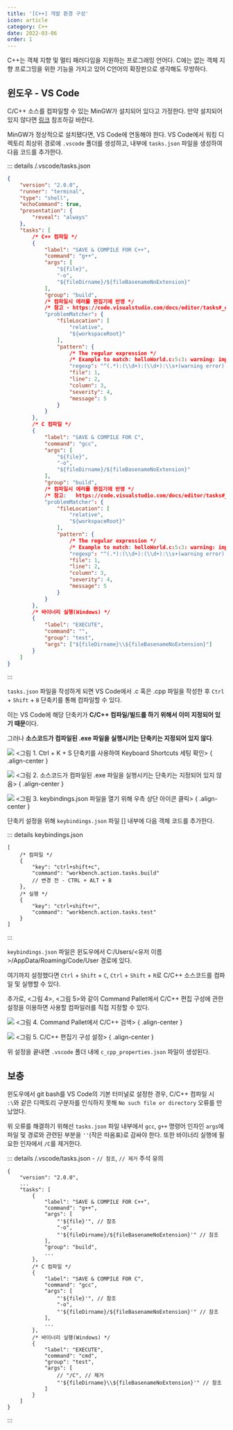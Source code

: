 ```yaml
---
title: '[C++] 개발 환경 구성'
icon: article
category: C++
date: 2022-03-06
order: 1
---
```


C++는 객체 지향 및 멀티 패러다임을 지원하는 프로그래밍 언어다. C에는 없는 객체 지향 프로그밍을 위한 기능을 가지고 있어 C언어의 확장판으로 생각해도 무방하다.

## 윈도우 - VS Code
C/C++ 소스를 컴파일할 수 있는 MinGW가 설치되어 있다고 가정한다. 만약 설치되어있지 않다면 [링크](https://drmaemi.github.io/tools/mingw/installation) 참조하길 바란다.

MinGW가 정상적으로 설치됐다면, VS Code에 연동해야 한다. VS Code에서 워킹 디렉토리 최상위 경로에 `.vscode` 폴더를 생성하고, 내부에 `tasks.json` 파일을 생성하여 다음 코드를 추가한다.

::: details /.vscode/tasks.json
```json
{
    "version": "2.0.0",
    "runner": "terminal",
    "type": "shell",
    "echoCommand": true,
    "presentation": {
        "reveal": "always"
    },
    "tasks": [
        /* C++ 컴파일 */
        {
            "label": "SAVE & COMPILE FOR C++",
            "command": "g++",
            "args": [
                "${file}",
                "-o",
                "${fileDirname}/${fileBasenameNoExtension}"
            ],
            "group": "build",
            /* 컴파일시 에러를 편집기에 반영 */
            /* 참고 - https://code.visualstudio.com/docs/editor/tasks#_defining-a-problem-matcher */
            "problemMatcher": {
                "fileLocation": [
                    "relative",
                    "${workspaceRoot}"
                ],
                "pattern": {
                    /* The regular expression */
                    /* Example to match: helloWorld.c:5:3: warning: implicit declaration of function 'prinft' */
                    "regexp": "^(.*):(\\d+):(\\d+):\\s+(warning error):\\s+(.*)$",
                    "file": 1,
                    "line": 2,
                    "column": 3,
                    "severity": 4,
                    "message": 5
                }
            }
        },
        /* C 컴파일 */
        {
            "label": "SAVE & COMPILE FOR C",
            "command": "gcc",
            "args": [
                "${file}",
                "-o",
                "${fileDirname}/${fileBasenameNoExtension}"
            ],
            "group": "build",
            /* 컴파일시 에러를 편집기에 반영 */
            /* 참고:   https://code.visualstudio.com/docs/editor/tasks#_defining-a-problem-matcher */
            "problemMatcher": {
                "fileLocation": [
                    "relative",
                    "${workspaceRoot}"
                ],
                "pattern": {
                    /* The regular expression */
                    /* Example to match: helloWorld.c:5:3: warning: implicit declaration of function 'prinft' */
                    "regexp": "^(.*):(\\d+):(\\d+):\\s+(warning error):\\s+(.*)$",
                    "file": 1,
                    "line": 2,
                    "column": 3,
                    "severity": 4,
                    "message": 5
                }
            }
        },
        /* 바이너리 실행(Windows) */
        {
            "label": "EXECUTE",
            "command": "",
            "group": "test",
            "args": ["${fileDirname}\\${fileBasenameNoExtension}"]
        }
    ]
}
```
:::

`tasks.json` 파일을 작성하게 되면 VS Code에서 .c 혹은 .cpp 파일을 작성한 후 `Ctrl` + `Shift` + `B` 단축키를 통해 컴파일할 수 있다.

이는 VS Code에 해당 단축키가 **C/C++ 컴파일/빌드를 하기 위해서 이미 지정되어 있기 때문**이다.

그러나 **소스코드가 컴파일된 .exe 파일을 실행시키는 단축키는 지정되어 있지 않다**.

![](https://drive.google.com/uc?export=view&id=1mrLEAfc20Nn1JXOon9Jsfq7VShyFJRdf)
&lt;그림 1. Ctrl + K + S 단축키를 사용하여 Keyboard Shortcuts 세팅 확인&gt;
{ .align-center }

![](https://drive.google.com/uc?export=view&id=1EGpvvz5hgq0RqctXWA7yGxzFqAEnyznd)
&lt;그림 2. 소스코드가 컴파일된 .exe 파일을 실행시키는 단축키는 지정되어 있지 않음&gt;
{ .align-center }

![](https://drive.google.com/uc?export=view&id=1Z9MxCDxhQ4ETj1cPgCP937_qD-i4bN54)
&lt;그림 3. keybindings.json 파일을 열기 위해 우측 상단 아이콘 클릭&gt;
{ .align-center }

단축키 설정을 위해 `keybindings.json` 파일 [] 내부에 다음 객체 코드를 추가한다.

::: details keybindings.json
```json:no-line-numbers
[
    /* 컴파일 */
    {
        "key": "ctrl+shift+c",
        "command": "workbench.action.tasks.build"
        // 변경 전 - CTRL + ALT + B
    },
    /* 실행 */
    {
        "key": "ctrl+shift+r",
        "command": "workbench.action.tasks.test"
    }
]
```
:::

`keybindings.json` 파일은 윈도우에서 C:/Users/&lt;유저 이름&gt;/AppData/Roaming/Code/User 경로에 있다.

여기까지 설정했다면 `Ctrl` + `Shift` + `C`, `Ctrl` + `Shift` + `R`로 C/C++ 소스코드를 컴파일 및 실행할 수 있다.

추가로, &lt;그림 4&gt;, &lt;그림 5&gt;와 같이 Command Pallet에서 C/C++ 편집 구성에 관한 설정을 이용하면 사용할 컴파일러를 직접 지정할 수 있다.

![](https://drive.google.com/uc?export=view&id=1q3JGoEooqxTehXovPth3sk0cqQ9YHZhk)
&lt;그림 4. Command Pallet에서 C/C++ 검색&gt;
{ .align-center }

![](https://drive.google.com/uc?export=view&id=1KPISD7dwI-xIFfgel5ccbv7VOoBLypkw)
&lt;그림 5. C/C++ 편집기 구성 설정&gt;
{ .align-center }

위 설정을 끝내면 `.vscode` 폴더 내에 `c_cpp_properties.json` 파일이 생성된다.

## 보충
윈도우에서 git bash를 VS Code의 기본 터미널로 설정한 경우, C/C++ 컴파일 시 `:\`와 같은 디렉토리 구분자를 인식하지 못해 `No such file or directory` 오류를 만났었다.

위 오류를 해결하기 위해선 `tasks.json` 파일 내부에서 `gcc`, `g++` 명령어 인자인 `args`에 파일 및 경로와 관련된 부분을 `''`(작은 따옴표)로 감싸야 한다. 또한 바이너리 실행에 필요한 인자에서 `/C`를 제거한다.

::: details /.vscode/tasks.json - `// 참조`, `// 제거` 주석 유의
```json:no-line-numbers
{
    "version": "2.0.0",
    ...
    "tasks": [
        {
            "label": "SAVE & COMPILE FOR C++",
            "command": "g++",
            "args": [
                "'${file}'", // 참조
                "-o",
                "'${fileDirname}/${fileBasenameNoExtension}'" // 참조
            ],
            "group": "build",
            ...
        },
        /* C 컴파일 */
        {
            "label": "SAVE & COMPILE FOR C",
            "command": "gcc",
            "args": [
                "'${file}'", // 참조
                "-o",
                "'${fileDirname}/${fileBasenameNoExtension}'" // 참조
            ],
            ...
        },
        /* 바이너리 실행(Windows) */
        {
            "label": "EXECUTE",
            "command": "cmd",
            "group": "test",
            "args": [
                // "/C", // 제거
                "'${fileDirname}\\${fileBasenameNoExtension}'" // 참조
            ]
        }
    ]
}
```
:::

<script setup lang="ts">
import DetailsOpen from "@DetailsOpen";
</script>

<DetailsOpen/>
